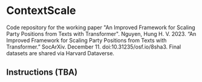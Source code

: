 # ContextScale

Code repository for the working paper "An Improved Framework for Scaling Party Positions from Texts with Transformer". Nguyen, Hung H. V. 2023. “An Improved Framework for Scaling Party Positions from Texts with Transformer.” SocArXiv. December 11. doi:10.31235/osf.io/8sha3.
Final datasets are shared via Harvard Dataverse.


## Instructions (TBA)
